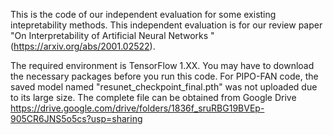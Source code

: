 This is the code of our independent evaluation for some existing intepretability methods. This independent evaluation is for our review paper
"On Interpretability of Artificial Neural Networks " (https://arxiv.org/abs/2001.02522).

The required environment is TensorFlow 1.XX. You may have to download the necessary packages before you run this code. 
For PIPO-FAN code, the saved model named "resunet_checkpoint_final.pth" was not uploaded due to its large size. The complete file can be obtained from Google Drive
https://drive.google.com/drive/folders/1836f_sruRBG19BVEp-905CR6JNS5o5cs?usp=sharing
